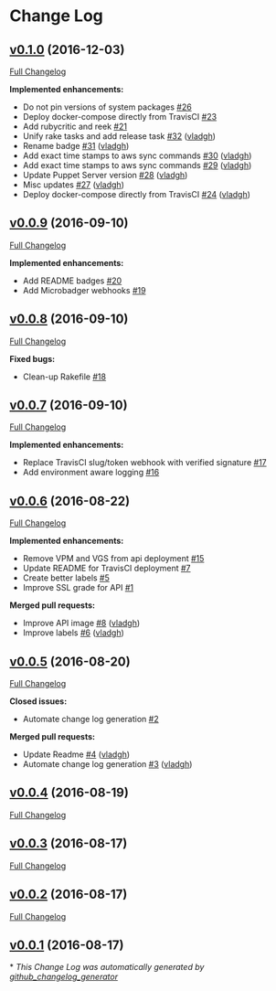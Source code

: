 # Change Log

## [v0.1.0](https://github.com/vghn/docker_images/tree/v0.1.0) (2016-12-03)
[Full Changelog](https://github.com/vghn/docker_images/compare/v0.0.9...v0.1.0)

**Implemented enhancements:**

- Do not pin versions of system packages [\#26](https://github.com/vghn/docker_images/issues/26)
- Deploy docker-compose directly from TravisCI [\#23](https://github.com/vghn/docker_images/issues/23)
- Add rubycritic and reek [\#21](https://github.com/vghn/docker_images/issues/21)
- Unify rake tasks and add release task [\#32](https://github.com/vghn/docker_images/pull/32) ([vladgh](https://github.com/vladgh))
- Rename badge [\#31](https://github.com/vghn/docker_images/pull/31) ([vladgh](https://github.com/vladgh))
- Add exact time stamps to aws sync commands [\#30](https://github.com/vghn/docker_images/pull/30) ([vladgh](https://github.com/vladgh))
- Add exact time stamps to aws sync commands [\#29](https://github.com/vghn/docker_images/pull/29) ([vladgh](https://github.com/vladgh))
- Update Puppet Server version [\#28](https://github.com/vghn/docker_images/pull/28) ([vladgh](https://github.com/vladgh))
- Misc updates [\#27](https://github.com/vghn/docker_images/pull/27) ([vladgh](https://github.com/vladgh))
- Deploy docker-compose directly from TravisCI [\#24](https://github.com/vghn/docker_images/pull/24) ([vladgh](https://github.com/vladgh))

## [v0.0.9](https://github.com/vghn/docker_images/tree/v0.0.9) (2016-09-10)
[Full Changelog](https://github.com/vghn/docker_images/compare/v0.0.8...v0.0.9)

**Implemented enhancements:**

- Add README badges [\#20](https://github.com/vghn/docker_images/issues/20)
- Add Microbadger webhooks [\#19](https://github.com/vghn/docker_images/issues/19)

## [v0.0.8](https://github.com/vghn/docker_images/tree/v0.0.8) (2016-09-10)
[Full Changelog](https://github.com/vghn/docker_images/compare/v0.0.7...v0.0.8)

**Fixed bugs:**

- Clean-up Rakefile [\#18](https://github.com/vghn/docker_images/issues/18)

## [v0.0.7](https://github.com/vghn/docker_images/tree/v0.0.7) (2016-09-10)
[Full Changelog](https://github.com/vghn/docker_images/compare/v0.0.6...v0.0.7)

**Implemented enhancements:**

- Replace TravisCI slug/token webhook with verified signature [\#17](https://github.com/vghn/docker_images/issues/17)
- Add environment aware logging [\#16](https://github.com/vghn/docker_images/issues/16)

## [v0.0.6](https://github.com/vghn/docker_images/tree/v0.0.6) (2016-08-22)
[Full Changelog](https://github.com/vghn/docker_images/compare/v0.0.5...v0.0.6)

**Implemented enhancements:**

- Remove VPM and VGS from api deployment [\#15](https://github.com/vghn/docker_images/issues/15)
- Update README for TravisCI deployment [\#7](https://github.com/vghn/docker_images/issues/7)
- Create better labels [\#5](https://github.com/vghn/docker_images/issues/5)
- Improve SSL grade for API [\#1](https://github.com/vghn/docker_images/issues/1)

**Merged pull requests:**

- Improve API image [\#8](https://github.com/vghn/docker_images/pull/8) ([vladgh](https://github.com/vladgh))
- Improve labels [\#6](https://github.com/vghn/docker_images/pull/6) ([vladgh](https://github.com/vladgh))

## [v0.0.5](https://github.com/vghn/docker_images/tree/v0.0.5) (2016-08-20)
[Full Changelog](https://github.com/vghn/docker_images/compare/v0.0.4...v0.0.5)

**Closed issues:**

- Automate change log generation [\#2](https://github.com/vghn/docker_images/issues/2)

**Merged pull requests:**

- Update Readme [\#4](https://github.com/vghn/docker_images/pull/4) ([vladgh](https://github.com/vladgh))
- Automate change log generation [\#3](https://github.com/vghn/docker_images/pull/3) ([vladgh](https://github.com/vladgh))

## [v0.0.4](https://github.com/vghn/docker_images/tree/v0.0.4) (2016-08-19)
[Full Changelog](https://github.com/vghn/docker_images/compare/v0.0.3...v0.0.4)

## [v0.0.3](https://github.com/vghn/docker_images/tree/v0.0.3) (2016-08-17)
[Full Changelog](https://github.com/vghn/docker_images/compare/v0.0.2...v0.0.3)

## [v0.0.2](https://github.com/vghn/docker_images/tree/v0.0.2) (2016-08-17)
[Full Changelog](https://github.com/vghn/docker_images/compare/v0.0.1...v0.0.2)

## [v0.0.1](https://github.com/vghn/docker_images/tree/v0.0.1) (2016-08-17)


\* *This Change Log was automatically generated by [github_changelog_generator](https://github.com/skywinder/Github-Changelog-Generator)*